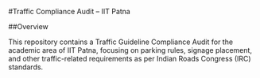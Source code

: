 #Traffic Compliance Audit – IIT Patna

##Overview

This repository contains a Traffic Guideline Compliance Audit for the academic area of IIT Patna, focusing on parking rules, signage placement, and other traffic-related requirements as per Indian Roads Congress (IRC) standards.
